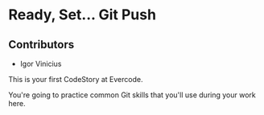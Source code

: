 
# Ready, Set... Git Push

## Contributors

- Igor Vinicius

This is your first CodeStory at Evercode.

You're going to practice common Git skills that you'll use during your work here.
